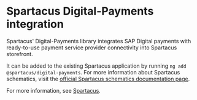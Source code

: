 # Spartacus Digital-Payments integration

Spartacus' Digital-Payments library integrates SAP Digital payments with ready-to-use payment service provider connectivity into Spartacus storefront.

It can be added to the existing Spartacus application by running `ng add @spartacus/digital-payments`. For more information about Spartacus schematics, visit the [official Spartacus schematics documentation page](https://sap.github.io/spartacus-docs/schematics/).

For more information, see [Spartacus](https://github.com/SAP/spartacus).
